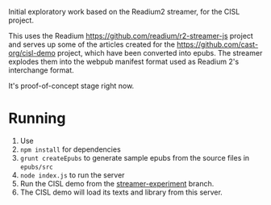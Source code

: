 Initial exploratory work based on the Readium2 streamer, for the CISL project.

This uses the Readium https://github.com/readium/r2-streamer-js project and serves up some of the articles created for the https://github.com/cast-org/cisl-demo project, which have been converted into epubs. The streamer explodes them into the webpub manifest format used as Readium 2's interchange format.

It's proof-of-concept stage right now.

# Running

1. Use
2. `npm install` for dependencies
3. `grunt createEpubs` to generate sample epubs from the source files in `epubs/src`
4. `node index.js` to run the server
5. Run the CISL demo from the [streamer-experiment](https://github.com/cast-org/cisl-demo/tree/streamerExperiment) branch.
6. The CISL demo will load its texts and library from this server.
